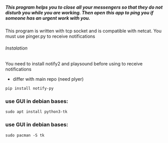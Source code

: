 ##### This program helps you to close all your messengers so that they do not disturb you while you are working. Then open this app to ping you if someone has an urgent work with you.

This program is written with tcp socket and is compatible with netcat. You must use pinger.py to receive notifications

###### Instalation
You need to install notify2 and playsound before using to receive notifications
  - differ with main repo (need plyer)
```
pip install notify-py
```
### use GUI in debian bases:
```
sudo apt install python3-tk 
```
### use GUI in debian bases:
```
sudo pacman -S tk
```
